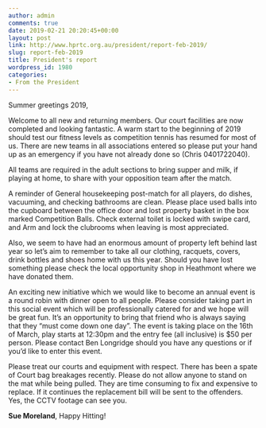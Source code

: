 ```yaml
---
author: admin
comments: true
date: 2019-02-21 20:20:45+00:00
layout: post
link: http://www.hprtc.org.au/president/report-feb-2019/
slug: report-feb-2019
title: President's report
wordpress_id: 1980
categories:
- From the President
---
```





Summer greetings 2019,  








Welcome to all new and returning members. Our court facilities are now completed and looking fantastic. A warm start to the beginning of 2019 should test our fitness levels as competition tennis has resumed for most of us. There are new teams in all associations entered so please put your hand up as an emergency if you have not already done so (Chris 0401722040).







All teams are required in the adult sections to bring supper and milk, if playing at home, to share with your opposition team after the match.







A reminder of General housekeeping post-match for all players, do dishes, vacuuming, and checking bathrooms are clean. Please place used balls into the cupboard between the office door and lost property basket in the box marked Competition Balls. Check external toilet is locked with swipe card, and Arm and lock the clubrooms when leaving is most appreciated.







Also, we seem to have had an enormous amount of property left behind last year so let’s aim to remember to take all our clothing, racquets, covers, drink bottles and shoes home with us this year. Should you have lost something please check the local opportunity shop in Heathmont where we have donated them.  








An exciting new initiative which we would like to become an annual event is a round robin with dinner open to all people. Please consider taking part in this social event which will be professionally catered for and we hope will be great fun. It’s an opportunity to bring that friend who is always saying that they “must come down one day”. The event is taking place on the 16th of March, play starts at 12:30pm and the entry fee (all inclusive) is $50 per person. Please contact Ben Longridge should you have any questions or if you’d like to enter this event.







Please treat our courts and equipment with respect. There has been a spate of Court bag breakages recently. Please do not allow anyone to stand on the mat while being pulled. They are time consuming to fix and expensive to replace. If it continues the replacement bill will be sent to the offenders. Yes, the CCTV footage can see you.







**Sue Moreland**, Happy Hitting!



